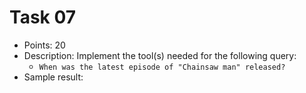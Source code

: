 # Task 07
- Points: 20
- Description: Implement the tool(s) needed for the following query:
    - `When was the latest episode of "Chainsaw man" released?`
- Sample result:
